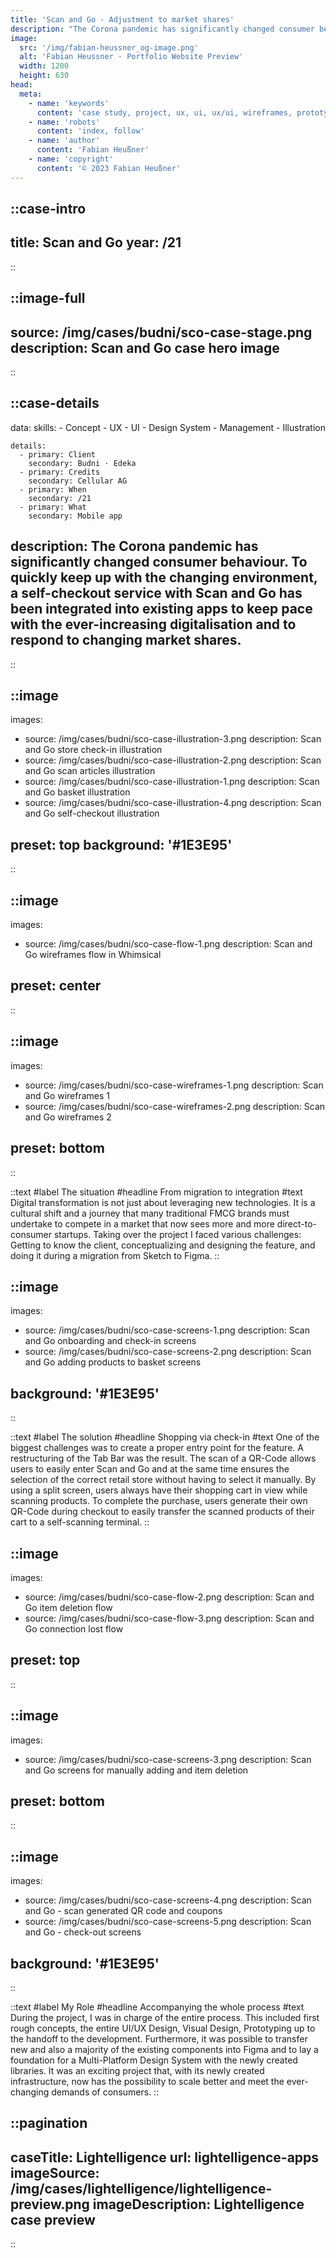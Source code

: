 ```yaml
---
title: 'Scan and Go · Adjustment to market shares'
description: "The Corona pandemic has significantly changed consumer behaviour. To quickly keep up with the changing environment, a self-checkout service with Scan and Go has been integrated into existing apps to keep pace with the ever-increasing digitalisation and to respond to changing market shares."
image:
  src: '/img/fabian-heussner_og-image.png'
  alt: 'Fabian Heussner · Portfolio Website Preview'
  width: 1200
  height: 630
head:
  meta:
    - name: 'keywords'
      content: 'case study, project, ux, ui, ux/ui, wireframes, prototype, figma, budni, portfolio, scan and go, retail, store, scan products, self-checkout, design, ux-writing, design system, components, screens'
    - name: 'robots'
      content: 'index, follow'
    - name: 'author'
      content: 'Fabian Heußner'
    - name: 'copyright'
      content: '© 2023 Fabian Heußner'
---
```



::case-intro
---
title: Scan and Go
year: /21
---
::

::image-full
---
source: /img/cases/budni/sco-case-stage.png
description: Scan and Go case hero image
---
::

::case-details
---
data:
    skills:
      - Concept
      - UX
      - UI
      - Design System
      - Management
      - Illustration

    details:
      - primary: Client
        secondary: Budni · Edeka
      - primary: Credits
        secondary: Cellular AG
      - primary: When
        secondary: /21
      - primary: What
        secondary: Mobile app
        
description: The Corona pandemic has significantly changed consumer behaviour. To quickly keep up with the changing environment, a self-checkout service with Scan and Go has been integrated into existing apps to keep pace with the ever-increasing digitalisation and to respond to changing market shares.
---
::

::image
---
images:
  - source: /img/cases/budni/sco-case-illustration-3.png
    description: Scan and Go store check-in illustration
  - source: /img/cases/budni/sco-case-illustration-2.png
    description: Scan and Go scan articles illustration 
  - source: /img/cases/budni/sco-case-illustration-1.png
    description: Scan and Go basket illustration 
  - source: /img/cases/budni/sco-case-illustration-4.png
    description: Scan and Go self-checkout illustration 

preset: top
background: '#1E3E95'
---
::

::image
---
images:
  - source: /img/cases/budni/sco-case-flow-1.png
    description: Scan and Go wireframes flow in Whimsical

preset: center
---
::

::image
---
images:
  - source: /img/cases/budni/sco-case-wireframes-1.png
    description: Scan and Go wireframes 1
  - source: /img/cases/budni/sco-case-wireframes-2.png
    description: Scan and Go wireframes 2

preset: bottom
---
::


::text
#label
The situation
#headline 
From migration to integration
#text 
Digital transformation is not just about leveraging new technologies. It is a cultural shift and a journey that many traditional FMCG brands must undertake to compete in a market that now sees more and more direct-to-consumer startups. Taking over the project I faced various challenges: Getting to know the client, conceptualizing and designing the feature, and doing it during a migration from Sketch to Figma.
::

::image
---
images:
  - source: /img/cases/budni/sco-case-screens-1.png
    description: Scan and Go onboarding and check-in screens
  - source: /img/cases/budni/sco-case-screens-2.png
    description: Scan and Go adding products to basket screens

background: '#1E3E95'
---
::

::text
#label
The solution
#headline 
Shopping via check-in
#text 
One of the biggest challenges was to create a proper entry point for the feature. A restructuring of the Tab Bar was the result. The scan of a QR-Code allows users to easily enter Scan and Go and at the same time ensures the selection of the correct retail store without having to select it manually. By using a split screen, users always have their shopping cart in view while scanning products. To complete the purchase, users generate their own QR-Code during checkout to easily transfer the scanned products of their cart to a self-scanning terminal.
::

::image
---
images:
  - source: /img/cases/budni/sco-case-flow-2.png
    description: Scan and Go item deletion flow 
  - source: /img/cases/budni/sco-case-flow-3.png
    description: Scan and Go connection lost flow 

preset: top
---
::

::image
---
images:
  - source: /img/cases/budni/sco-case-screens-3.png
    description: Scan and Go screens for manually adding and item deletion

preset: bottom
---
::

::image
---
images:
  - source: /img/cases/budni/sco-case-screens-4.png
    description: Scan and Go - scan generated QR code and coupons
  - source: /img/cases/budni/sco-case-screens-5.png
    description: Scan and Go - check-out screens

background: '#1E3E95'
---
::

::text
#label
My Role
#headline 
Accompanying the whole process
#text 
During the project, I was in charge of the entire process. This included first rough concepts, the entire UI/UX Design, Visual Design, Prototyping up to the handoff to the development. Furthermore, it was possible to transfer new and also a majority of the existing components into Figma and to lay a foundation for a Multi-Platform Design System with the newly created libraries. It was an exciting project that, with its newly created infrastructure, now has the possibility to scale better and meet the ever-changing demands of consumers.
::

::pagination
---
caseTitle: Lightelligence
url: lightelligence-apps
imageSource: /img/cases/lightelligence/lightelligence-preview.png
imageDescription: Lightelligence case preview
---
::